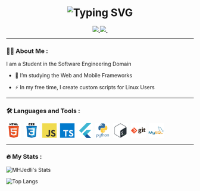<div align="center">
    <h1>
        <img src="https://readme-typing-svg.herokuapp.com?font=Ubuntu&size=30&duration=3500&pause=50&random=false&width=250&lines=Hey..+I'm+Mouadh;Welcome+To..;..My+Github.." alt="Typing SVG"/>
    </h1>
</div>

<div id="badges" align="center">
    
  <a href="https://www.linkedin.com/in/mouadh-jedli/">
      <img src="https://img.shields.io/badge/LinkedIn%20-0A66C2?logo=linkedin&logoColor=fff"/>
  </a>
  
  <a href="https://t.me/MHJedli">
      <img src="https://img.shields.io/badge/Telegram-2CA5E0?logo=telegram&logoColor=white"/>
  </a>

  <img src="https://komarev.com/ghpvc/?username=MHJedli&style=flat-square&color=blue" alt=""/>
  
</div>

---

### :man_technologist: About Me :
I am a Student in the Software Engineering Domain
- :telescope: I’m studying the Web and Mobile Frameworks
<!-- - :seedling: Exploring The Technical Content Writing. -->
- :zap: In my free time, I create custom scripts for Linux Users

---

### :hammer_and_wrench: Languages and Tools :
<div>
    <img src="https://github.com/devicons/devicon/blob/master/icons/html5/html5-original-wordmark.svg" title="html5" alt="html5" width="40" height="40"/>&nbsp;
    <img src="https://github.com/devicons/devicon/blob/master/icons/css3/css3-original-wordmark.svg" title="css3" alt="css3" width="40" height="40"/>&nbsp;
    <img src="https://github.com/devicons/devicon/blob/master/icons/javascript/javascript-original.svg" title="js" alt="js" width="40" height="40"/>&nbsp;
    <img src="https://github.com/devicons/devicon/blob/master/icons/typescript/typescript-original.svg" title="ts" alt="ts" width="40" height="40"/>&nbsp;
    <img src="https://github.com/devicons/devicon/blob/master/icons/flutter/flutter-original.svg" title="flutter" alt="flutter" width="40" height="40"/>&nbsp;
    <img src="https://github.com/devicons/devicon/blob/master/icons/python/python-original-wordmark.svg" title="python" alt="python" width="40" height="40"/>&nbsp;
    <img src="https://github.com/devicons/devicon/blob/master/icons/bash/bash-original.svg" title="bash" alt="bash" width="40" height="40"/>&nbsp;
    <img src="https://github.com/devicons/devicon/blob/master/icons/git/git-original-wordmark.svg" title="git" alt="git" width="40" height="40"/>&nbsp;
    <img src="https://github.com/devicons/devicon/blob/master/icons/mysql/mysql-original-wordmark.svg" title="mysql" alt="mysql" width="40" height="40"/>&nbsp;
    <!-- <img src="" title="" alt="" width="40" height="40"/>&nbsp; -->
</div>

---

### :fire: My Stats :
<!-- [![GitHub Streak](http://github-readme-streak-stats.herokuapp.com?user=MHJedli&theme=dark&background=000000)](https://git.io/streak-stats) -->
![MHJedli's Stats](https://github-readme-stats.vercel.app/api?username=MHJedli&theme=vue-dark&show_icons=true&hide_border=true&count_private=true)
<br>
<!-- [![Top Langs](https://github-readme-stats.vercel.app/api/top-langs/?username=MHJedli&layout=compact&theme=vision-friendly-dark)](https://github.com/anuraghazra/github-readme-stats) -->
![Top Langs](https://github-readme-stats.vercel.app/api/top-langs/?username=MHJedli&theme=vue-dark&hide_border=true&hide_progress=true)
